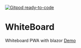 [![Gitpod ready-to-code](https://img.shields.io/badge/Gitpod-ready--to--code-blue?logo=gitpod)](https://gitpod.io/#https://github.com/HillPhelmuth/WhiteBoard)

# WhiteBoard
Whiteboard PWA with blazor
[Demo](https://ambitious-plant-0ff4dc610.azurestaticapps.net)
